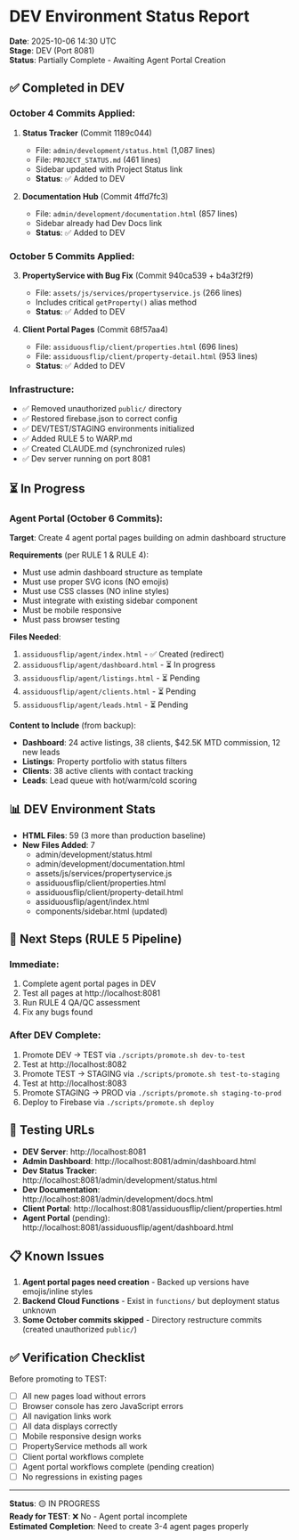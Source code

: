 # DEV Environment Status Report

**Date**: 2025-10-06 14:30 UTC  
**Stage**: DEV (Port 8081)  
**Status**: Partially Complete - Awaiting Agent Portal Creation

## ✅ Completed in DEV

### October 4 Commits Applied:
1. **Status Tracker** (Commit 1189c044)
   - File: `admin/development/status.html` (1,087 lines)
   - File: `PROJECT_STATUS.md` (461 lines)  
   - Sidebar updated with Project Status link
   - **Status**: ✅ Added to DEV

2. **Documentation Hub** (Commit 4ffd7fc3)
   - File: `admin/development/documentation.html` (857 lines)
   - Sidebar already had Dev Docs link
   - **Status**: ✅ Added to DEV

### October 5 Commits Applied:
3. **PropertyService with Bug Fix** (Commit 940ca539 + b4a3f2f9)
   - File: `assets/js/services/propertyservice.js` (266 lines)
   - Includes critical `getProperty()` alias method
   - **Status**: ✅ Added to DEV

4. **Client Portal Pages** (Commit 68f57aa4)
   - File: `assiduousflip/client/properties.html` (696 lines)
   - File: `assiduousflip/client/property-detail.html` (953 lines)
   - **Status**: ✅ Added to DEV

### Infrastructure:
- ✅ Removed unauthorized `public/` directory
- ✅ Restored firebase.json to correct config
- ✅ DEV/TEST/STAGING environments initialized
- ✅ Added RULE 5 to WARP.md
- ✅ Created CLAUDE.md (synchronized rules)
- ✅ Dev server running on port 8081

## ⏳ In Progress

### Agent Portal (October 6 Commits):
**Target**: Create 4 agent portal pages building on admin dashboard structure

**Requirements** (per RULE 1 & RULE 4):
- Must use admin dashboard structure as template
- Must use proper SVG icons (NO emojis)
- Must use CSS classes (NO inline styles)
- Must integrate with existing sidebar component
- Must be mobile responsive
- Must pass browser testing

**Files Needed**:
1. `assiduousflip/agent/index.html` - ✅ Created (redirect)
2. `assiduousflip/agent/dashboard.html` - ⏳ In progress
3. `assiduousflip/agent/listings.html` - ⏳ Pending
4. `assiduousflip/agent/clients.html` - ⏳ Pending
5. `assiduousflip/agent/leads.html` - ⏳ Pending

**Content to Include** (from backup):
- **Dashboard**: 24 active listings, 38 clients, $42.5K MTD commission, 12 new leads
- **Listings**: Property portfolio with status filters
- **Clients**: 38 active clients with contact tracking
- **Leads**: Lead queue with hot/warm/cold scoring

## 📊 DEV Environment Stats

- **HTML Files**: 59 (3 more than production baseline)
- **New Files Added**: 7
  - admin/development/status.html
  - admin/development/documentation.html
  - assets/js/services/propertyservice.js
  - assiduousflip/client/properties.html
  - assiduousflip/client/property-detail.html
  - assiduousflip/agent/index.html
  - components/sidebar.html (updated)

## 🎯 Next Steps (RULE 5 Pipeline)

### Immediate:
1. Complete agent portal pages in DEV
2. Test all pages at http://localhost:8081
3. Run RULE 4 QA/QC assessment
4. Fix any bugs found

### After DEV Complete:
1. Promote DEV → TEST via `./scripts/promote.sh dev-to-test`
2. Test at http://localhost:8082
3. Promote TEST → STAGING via `./scripts/promote.sh test-to-staging`
4. Test at http://localhost:8083
5. Promote STAGING → PROD via `./scripts/promote.sh staging-to-prod`
6. Deploy to Firebase via `./scripts/promote.sh deploy`

## 🔗 Testing URLs

- **DEV Server**: http://localhost:8081
- **Admin Dashboard**: http://localhost:8081/admin/dashboard.html
- **Dev Status Tracker**: http://localhost:8081/admin/development/status.html
- **Dev Documentation**: http://localhost:8081/admin/development/docs.html
- **Client Portal**: http://localhost:8081/assiduousflip/client/properties.html
- **Agent Portal** (pending): http://localhost:8081/assiduousflip/agent/dashboard.html

## 📋 Known Issues

1. **Agent portal pages need creation** - Backed up versions have emojis/inline styles
2. **Backend Cloud Functions** - Exist in `functions/` but deployment status unknown
3. **Some October commits skipped** - Directory restructure commits (created unauthorized `public/`)

## ✅ Verification Checklist

Before promoting to TEST:

- [ ] All new pages load without errors
- [ ] Browser console has zero JavaScript errors
- [ ] All navigation links work
- [ ] All data displays correctly
- [ ] Mobile responsive design works
- [ ] PropertyService methods all work
- [ ] Client portal workflows complete
- [ ] Agent portal workflows complete (pending creation)
- [ ] No regressions in existing pages

---

**Status**: 🟡 IN PROGRESS  
**Ready for TEST**: ❌ No - Agent portal incomplete  
**Estimated Completion**: Need to create 3-4 agent pages properly
